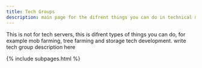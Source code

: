 ```yaml
---
title: Tech Groups
description: main page for the difrent things you can do in technical minecraft
---
```


This is not for tech servers, this is difrent types of things you can do, for example mob farming, tree farming and storage tech development.
write tech group description here

{% include subpages.html %}
